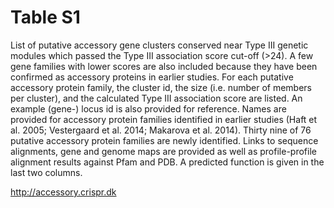  # Table S1

List of putative accessory gene clusters conserved near Type III genetic  modules which passed the Type
III association score cut-off (>24). A few gene families with lower scores are also included because they 
have been confirmed as accessory proteins in earlier studies.  For each putative accessory protein family, 
the cluster id, the size (i.e. number of members per cluster), and the calculated  Type III association 
score are listed. An example (gene-) locus id is also provided for reference. Names are provided for accessory protein 
families identified in earlier studies (Haft et al. 2005;  Vestergaard et al. 2014; Makarova et al. 2014). 
Thirty nine of 76 putative accessory protein families are newly identified.  Links to sequence alignments, 
gene and genome maps are provided as well as profile-profile alignment results against Pfam and PDB. 
A predicted function is given in the last two columns.

http://accessory.crispr.dk

